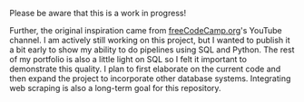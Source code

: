 Please be aware that this is a work in progress!

Further, the original inspiration came from [freeCodeCamp.org](https://www.youtube.com/watch?v=PHsC_t0j1dU)'s YouTube channel. I am actively
still working on this project, but I wanted to publish it a bit early to show my ability to do pipelines using SQL and Python. The rest of my 
portfolio is also a little light on SQL so I felt it important to demonstrate this quality. I plan to first elaborate on the current code and then
expand the project to incorporate other database systems. Integrating web scraping is also a long-term goal for this repository. 


